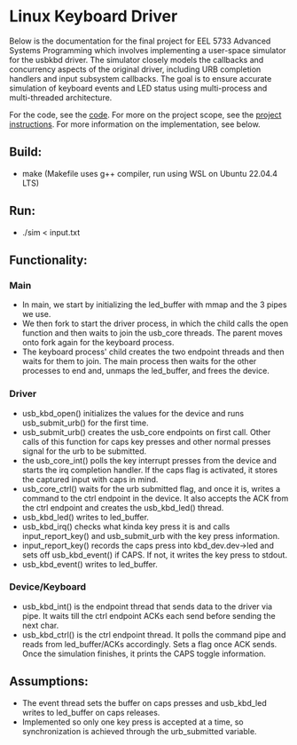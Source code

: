 # Linux Keyboard Driver
Below is the documentation for the final project for EEL 5733 Advanced Systems Programming which involves implementing a user-space simulator for the usbkbd driver. The simulator closely models the callbacks and concurrency aspects of the original driver, including URB completion handlers and input subsystem callbacks. The goal is to ensure accurate simulation of keyboard events and LED status using multi-process and multi-threaded architecture.

For the code, see the [code](https://github.com/NikodemGazda/Project-Portfolio/blob/main/Linux%20Keyboard%20Driver/code.zip). For more on the project scope, see the [project instructions](https://github.com/NikodemGazda/Project-Portfolio/blob/main/Linux%20Keyboard%20Driver/project_instructions.pdf). For more information on the implementation, see below.

## Build:
- make (Makefile uses g++ compiler, run using WSL on Ubuntu 22.04.4 LTS)

## Run:
- ./sim < input.txt

## Functionality:
### Main
- In main, we start by initializing the led_buffer with mmap and the 3 pipes we use.
- We then fork to start the driver process, in which the child calls the open function and then waits to join the usb_core threads. The parent moves onto fork again for the keyboard process.
- The keyboard process' child creates the two endpoint threads and then waits for them to join. The main process then waits for the other processes to end and, unmaps the led_buffer, and frees the device.
### Driver
- usb_kbd_open() initializes the values for the device and runs usb_submit_urb() for the first time.
- usb_submit_urb() creates the usb_core endpoints on first call. Other calls of this function for caps key presses and other normal presses signal for the urb to be submitted.
- the usb_core_int() polls the key interrupt presses from the device and starts the irq completion handler. If the caps flag is activated, it stores the captured input with caps in mind.
- usb_core_ctrl() waits for the urb submitted flag, and once it is, writes a command to the ctrl endpoint in the device. It also accepts the ACK from the ctrl endpoint and creates the usb_kbd_led() thread.
- usb_kbd_led() writes to led_buffer.
- usb_kbd_irq() checks what kinda key press it is and calls input_report_key() and usb_submit_urb with the key press information.
- input_report_key() records the caps press into kbd_dev.dev->led and sets off usb_kbd_event() if CAPS. If not, it writes the key press to stdout.
- usb_kbd_event() writes to led_buffer.
### Device/Keyboard
- usb_kbd_int() is the endpoint thread that sends data to the driver via pipe. It waits till the ctrl endpoint ACKs each send before sending the next char.
- usb_kbd_ctrl() is the ctrl endpoint thread. It polls the command pipe and reads from led_buffer/ACKs accordingly. Sets a flag once ACK sends. Once the simulation finishes, it prints the CAPS toggle information.

## Assumptions:
- The event thread sets the buffer on caps presses and usb_kbd_led writes to led_buffer on caps releases.
- Implemented so only one key press is accepted at a time, so synchronization is achieved through the urb_submitted variable.
